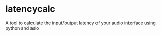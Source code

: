 # latencycalc
A tool to calculate the input/output latency of your audio interface using python and asio
